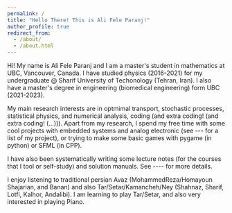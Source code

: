 ```yaml
---
permalink: /
title: "Hello There! This is Ali Fele Paranj!"
author_profile: true
redirect_from: 
  - /about/
  - /about.html
---
```


Hi! My name is Ali Fele Paranj and I am a master's student in mathematics at UBC, Vancouver, Canada. I have studied physics (2016-2021) for my undergraduate @ Sharif University of Techonology (Tehran, Iran). I also have a master's degree in engineering (biomedical engineering) form UBC (2021-2023).

My main research interests are in optmimal transport, stochastic processes, statistical physics, and numerical analysis, coding (and extra coding! (and extra coding! (...))). Apart from my research, I spend my free time with some cool projects with embedded systems and analog electronic (see --- for a list of my project), or trying to make some basic games with pygame (in python) or SFML (in CPP).

I have also been systematically writing some lecture notes (for the courses that I tool or self-study) and solution manuals. See ---- for more details.

I enjoy listening to traditional persian Avaz (MohammedReza/Homayoun Shajarian, and Banan) and also Tar/Setar/Kamancheh/Ney (Shahnaz, Sharif, Lotfi, Kalhor, Andalibi). I am learning to play Tar/Setar, and also very interested in playing Piano.

